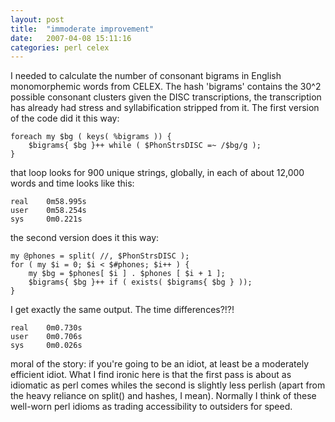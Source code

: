 ```yaml
---
layout: post
title:  "immoderate improvement"
date:   2007-04-08 15:11:16
categories: perl celex
---
```


I needed to calculate the number of consonant bigrams in English monomorphemic words from CELEX. The hash 'bigrams' contains the 30^2 possible consonant clusters given the DISC transcriptions, the transcription has already had stress and syllabification stripped from it. The first version of the code did it this way:

    foreach my $bg ( keys( %bigrams )) {
        $bigrams{ $bg }++ while ( $PhonStrsDISC =~ /$bg/g );
    }

that loop looks for 900 unique strings, globally, in each of about 12,000 words and time looks like this:

    real    0m58.995s
    user    0m58.254s
    sys     0m0.221s

the second version does it this way:

    my @phones = split( //, $PhonStrsDISC );
    for ( my $i = 0; $i < $#phones; $i++ ) {
        my $bg = $phones[ $i ] . $phones [ $i + 1 ];
        $bigrams{ $bg }++ if ( exists( $bigrams{ $bg } ));
    }

I get exactly the same output. The time differences?!?!

    real    0m0.730s
    user    0m0.706s
    sys     0m0.026s

moral of the story: if you're going to be an idiot, at least be a
moderately efficient idiot. What I find ironic here is that the
first pass is about as idiomatic as perl comes whiles the second
is slightly less perlish (apart from the heavy reliance on split()
and hashes, I mean). Normally I think of these well-worn perl idioms
as trading accessibility to outsiders for speed.
